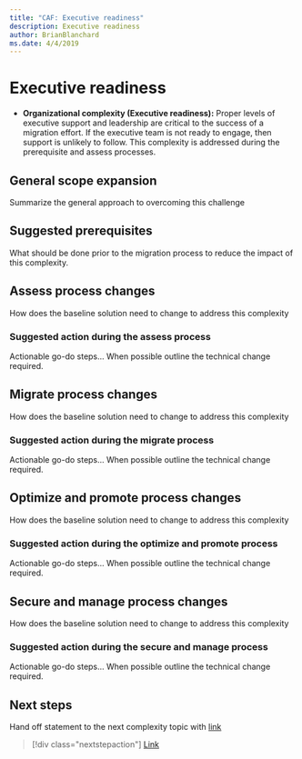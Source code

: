 ```yaml
---
title: "CAF: Executive readiness"
description: Executive readiness
author: BrianBlanchard
ms.date: 4/4/2019
---
```


# Executive readiness

- **Organizational complexity (Executive readiness):** Proper levels of executive support and leadership are critical to the success of a migration effort. If the executive team is not ready to engage, then support is unlikely to follow. This complexity is addressed during the prerequisite and assess processes.

## General scope expansion

Summarize the general approach to overcoming this challenge

## Suggested prerequisites

What should be done prior to the migration process to reduce the impact of this complexity.

## Assess process changes

How does the baseline solution need to change to address this complexity

### Suggested action during the assess process

Actionable go-do steps... When possible outline the technical change required.

## Migrate process changes

How does the baseline solution need to change to address this complexity

### Suggested action during the migrate process

Actionable go-do steps... When possible outline the technical change required.

## Optimize and promote process changes

How does the baseline solution need to change to address this complexity

### Suggested action during the optimize and promote process

Actionable go-do steps... When possible outline the technical change required.

## Secure and manage process changes

How does the baseline solution need to change to address this complexity

### Suggested action during the secure and manage process

Actionable go-do steps... When possible outline the technical change required.

## Next steps

Hand off statement to the next complexity topic with [link](./link.md)

> [!div class="nextstepaction"]
> [Link](./link.md)